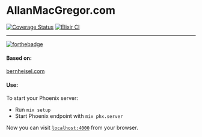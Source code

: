 # AllanMacGregor.com
[![Coverage Status](https://coveralls.io/repos/github/amacgregor/amgr_phx/badge.svg?branch=main)](https://coveralls.io/github/amacgregor/amgr_phx?branch=main)
[![Elixir CI](https://github.com/amacgregor/amgr_phx/actions/workflows/ci.yml/badge.svg)](https://github.com/amacgregor/amgr_phx/actions/workflows/ci.yml)

---

[![forthebadge](https://forthebadge.com/images/badges/made-with-elixir.svg)](https://forthebadge.com)



#### Based on:
[bernheisel.com](https://github.com/dbernheisel/bernheisel.com)



#### Use: 

To start your Phoenix server:

  * Run `mix setup`
  * Start Phoenix endpoint with `mix phx.server`

Now you can visit [`localhost:4000`](http://localhost:4000) from your browser.
